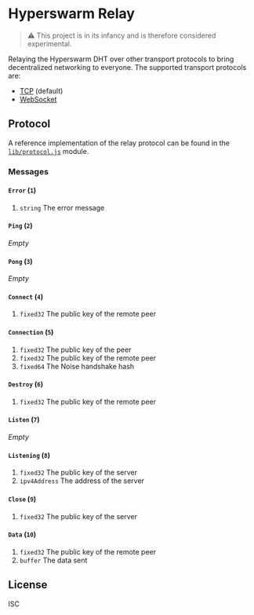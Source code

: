 # Hyperswarm Relay

> :warning: This project is in its infancy and is therefore considered experimental.

Relaying the Hyperswarm DHT over other transport protocols to bring decentralized networking to everyone. The supported transport protocols are:

- [TCP](https://nodejs.org/api/net.html) (default)
- [WebSocket](https://developer.mozilla.org/en-US/docs/Web/API/WebSockets_API)

## Protocol

A reference implementation of the relay protocol can be found in the [`lib/protocol.js`](lib/protocol.js) module.

### Messages

#### `Error` (`1`)

1.  `string` The error message

#### `Ping` (`2`)

_Empty_

#### `Pong` (`3`)

_Empty_

#### `Connect` (`4`)

1.  `fixed32` The public key of the remote peer

#### `Connection` (`5`)

1.  `fixed32` The public key of the peer
1.  `fixed32` The public key of the remote peer
1.  `fixed64` The Noise handshake hash

#### `Destroy` (`6`)

1.  `fixed32` The public key of the remote peer

#### `Listen` (`7`)

_Empty_

#### `Listening` (`8`)

1.  `fixed32` The public key of the server
2.  `ipv4Address` The address of the server

#### `Close` (`9`)

1.  `fixed32` The public key of the server

#### `Data` (`10`)

1.  `fixed32` The public key of the remote peer
2.  `buffer` The data sent

## License

ISC
